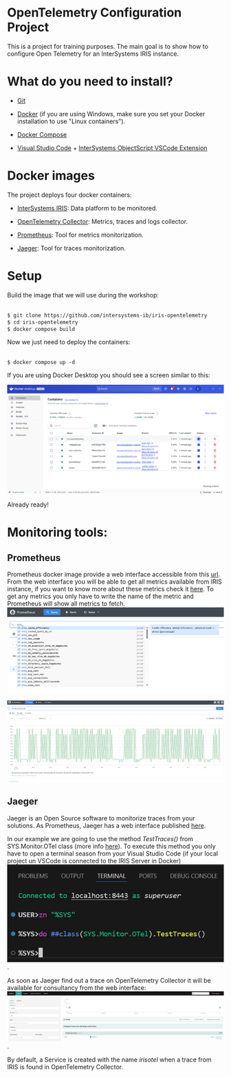 # OpenTelemetry Configuration Project
This is a project for training purposes. The main goal is to show how to configure Open Telemetry for an InterSystems IRIS instance.

# What do you need to install?

* [Git](https://git-scm.com/downloads)

* [Docker](https://www.docker.com/products/docker-desktop) (if you are using Windows, make sure you set your Docker installation to use "Linux containers").

* [Docker Compose](https://docs.docker.com/compose/install/)

* [Visual Studio Code](https://code.visualstudio.com/download) + [InterSystems ObjectScript VSCode Extension](https://marketplace.visualstudio.com/items?itemName=daimor.vscode-objectscript)

# Docker images

The project deploys four docker containers:

* [InterSystems IRIS](https://containers.intersystems.com/contents): Data platform to be monitored.

* [OpenTelemetry Collector](https://opentelemetry.io/docs/collector/): Metrics, traces and logs collector.

* [Prometheus](https://prometheus.io/): Tool for metrics monitorization.

* [Jaeger](https://www.jaegertracing.io/): Tool for traces monitorization.


# Setup

Build the image that we will use during the workshop:
  
```console

$ git clone https://github.com/intersystems-ib/iris-opentelemetry
$ cd iris-opentelemetry
$ docker compose build

```
Now we just need to deploy the containers:
```console

$ docker compose up -d

```
If you are using Docker Desktop you should see a screen similar to this:

![image](https://github.com/intersystems-ib/iris-opentelemetry/blob/main/images/docker-desktop.png)

Already ready!

# Monitoring tools:

## Prometheus
Prometheus docker image provide a web interface accessible from this [url](http://localhost:9090/). From the web interface you will be able to get all metrics available from IRIS instance, if you want to know more about these metrics check it [here](https://docs.intersystems.com/irislatest/csp/docbook/DocBook.UI.Page.cls?KEY=GCM_rest#GCM_rest_metrics_table). To get any metrics you only have to write the name of the metric and Prometheus will show all metrics to fetch.
![image](https://github.com/intersystems-ib/iris-opentelemetry/blob/main/images/prometheus-query.png)

![image](https://github.com/intersystems-ib/iris-opentelemetry/blob/main/images/prometheus-result.png)

## Jaeger
Jaeger is an Open Source software to monitorize traces from your solutions. As Prometheus, Jaeger has a web interface published [here](http://localhost:16686/search).

In our example we are going to use the method *TestTraces()* from SYS.Monitor.OTel class (more info [here](https://docs.intersystems.com/iris20251/csp/docbook/DocBook.UI.Page.cls?KEY=AOTEL#AOTEL_errors)). To execute this method you only have to open a terminal season from your Visual Studio Code (if your local project un VSCode is connected to the IRIS Server in Docker)
![image](https://github.com/intersystems-ib/iris-opentelemetry/blob/main/images/test-traces.png).

As soon as Jaeger find out a trace on OpenTelemetry Collector it will be available for consultancy from the web interface:
![image](https://github.com/intersystems-ib/iris-opentelemetry/blob/main/images/jaeger-otel.png).

By default, a Service is created with the name *irisotel* when a trace from IRIS is found in OpenTelemetry Collector.